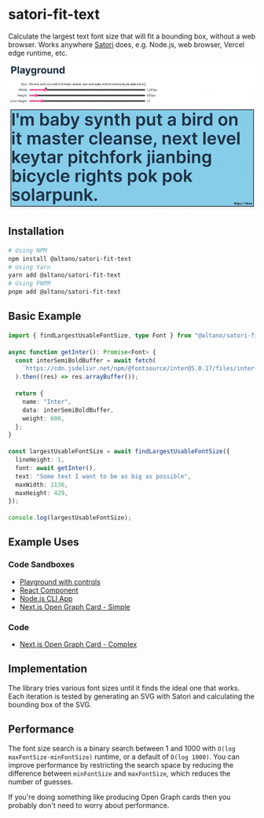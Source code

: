 # satori-fit-text

Calculate the largest text font size that will fit a bounding box, without a web browser. Works anywhere [Satori](https://github.com/vercel/satori) does, e.g. Node.js, web browser, Vercel edge runtime, etc.

![Demo](./assets/demo.gif)

## Installation

```sh
# Using NPM
npm install @altano/satori-fit-text
# Using Yarn
yarn add @altano/satori-fit-text
# Using PNPM
pnpm add @altano/satori-fit-text
```

## Basic Example

```ts
import { findLargestUsableFontSize, type Font } from "@altano/satori-fit-text";

async function getInter(): Promise<Font> {
  const interSemiBoldBuffer = await fetch(
    `https://cdn.jsdelivr.net/npm/@fontsource/inter@5.0.17/files/inter-latin-600-normal.woff`,
  ).then((res) => res.arrayBuffer());

  return {
    name: "Inter",
    data: interSemiBoldBuffer,
    weight: 600,
  };
}

const largestUsableFontSize = await findLargestUsableFontSize({
  lineHeight: 1,
  font: await getInter(),
  text: "Some text I want to be as big as possible",
  maxWidth: 1136,
  maxHeight: 429,
});

console.log(largestUsableFontSize);
```

## Example Uses

### Code Sandboxes

- [Playground with controls](https://codesandbox.io/p/sandbox/github/altano/npm-packages/tree/main/examples/satori-fit-text-playground?file=%2Fpackage.json%3A1%2C1)
- [React Component](https://codesandbox.io/s/altano-satori-fit-text-browser-example-j2gvk6)
- [Node.js CLI App](https://codesandbox.io/p/sandbox/github/altano/npm-packages/tree/main/examples/satori-fit-text-node-cli?file=%2Fpackage.json%3A1%2C1)
- [Next.js Open Graph Card - Simple](https://codesandbox.io/p/sandbox/altano-satori-fit-text-next-js-demo-sv4flc)

### Code

- [Next.js Open Graph Card - Complex](https://github.com/altano/alan.norbauer.com/blob/main/src/components/opengraph/image.tsx#L29-L35)

## Implementation

The library tries various font sizes until it finds the ideal one that works. Each iteration is tested by generating an SVG with Satori and calculating the bounding box of the SVG.

## Performance

The font size search is a binary search between 1 and 1000 with `O(log maxFontSize-minFontSize)` runtime, or a default of `O(log 1000)`. You can improve performance by restricting the search space by reducing the difference between `minFontSize` and `maxFontSize`, which reduces the number of guesses.

If you're doing something like producing Open Graph cards then you probably don't need to worry about performance.
